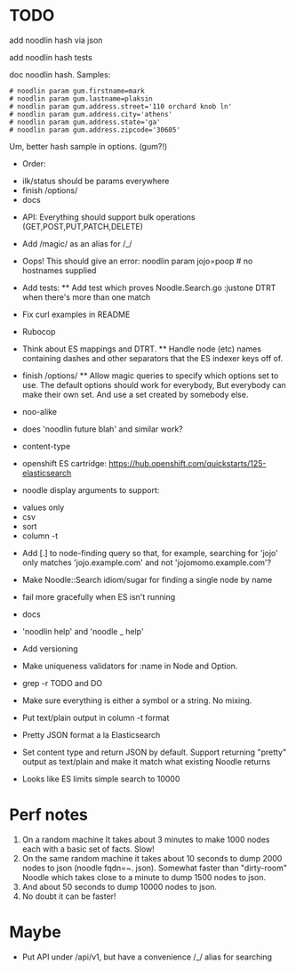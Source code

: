 # TODO
add noodlin hash via json

add noodlin hash tests

doc noodlin hash. Samples:

    # noodlin param gum.firstname=mark
    # noodlin param gum.lastname=plaksin
    # noodlin param gum.address.street='110 orchard knob ln'
    # noodlin param gum.address.city='athens'
    # noodlin param gum.address.state='ga'
    # noodlin param gum.address.zipcode='30605'

Um, better hash sample in options. (gum?!)

* Order:
- ilk/status should be params everywhere
- finish /options/
- docs

* API: Everything should support bulk operations (GET,POST,PUT,PATCH,DELETE)

* Add /magic/ as an alias for /_/

* Oops!  This should give an error: noodlin param jojo=poop # no hostnames supplied

* Add tests:
** Add test which proves Noodle.Search.go :justone DTRT when there's more than one match

* Fix curl examples in README

* Rubocop

* Think about ES mappings and DTRT.
** Handle node (etc) names containing dashes and other separators that the ES indexer keys off of.

* finish /options/
** Allow magic queries to specify which options set to use.  The default options should work
for everybody,  But everybody can make their own set.  And use a set created by somebody else.

* noo-alike

* does 'noodlin future blah' and similar work?

* content-type

* openshift ES cartridge:
https://hub.openshift.com/quickstarts/125-elasticsearch

* noodle display arguments to support:
- values only
- csv
- sort
- column -t

* Add [.] to node-finding query so that, for example, searching for 'jojo' only matches 'jojo.example.com' and not 'jojomomo.example.com'?

* Make Noodle::Search idiom/sugar for finding a single node by name

* fail more gracefully when ES isn't running

* docs

* 'noodlin help' and 'noodle _ help'

* Add versioning

* Make uniqueness validators for :name in Node and Option.

* grep -r TODO and DO

* Make sure everything is either a symbol or a string.  No mixing.

* Put text/plain output in column -t format

* Pretty JSON format a la Elasticsearch

* Set content type and return JSON by default.  Support returning "pretty" output as text/plain and make it match what existing Noodle returns

* Looks like ES limits simple search to 10000

# Perf notes
1. On a random machine It takes about 3 minutes to make 1000 nodes each with a basic set of facts. Slow!
2. On the same random machine it takes about 10 seconds to dump 2000
   nodes to json (noodle fqdn=~. json). Somewhat faster than
   "dirty-room" Noodle which takes close to a minute to dump 1500
   nodes to json.
3. And about 50 seconds to dump 10000 nodes to json.
4. No doubt it can be faster!

# Maybe
* Put API under /api/v1, but have a convenience /_/ alias for searching

